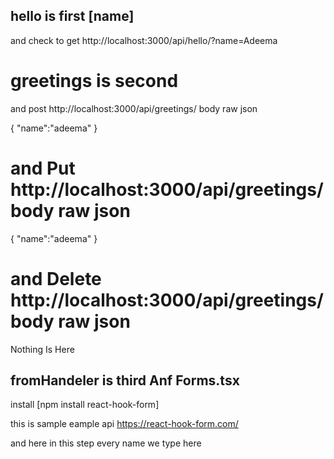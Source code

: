 ## hello is first [name]

and check to get http://localhost:3000/api/hello/?name=Adeema

# greetings is second
 and post http://localhost:3000/api/greetings/ body raw json

{
"name":"adeema"
}

# and Put http://localhost:3000/api/greetings/ body raw json

{
"name":"adeema"
}

# and Delete http://localhost:3000/api/greetings/ body raw json

Nothing Is Here

## fromHandeler is third Anf Forms.tsx

install [npm install react-hook-form]

 this is sample eample api https://react-hook-form.com/

 and here in this step every name we type here
